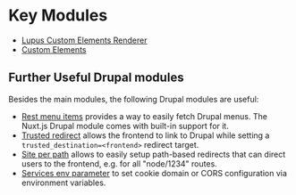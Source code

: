 # Key Modules

  * [Lupus Custom Elements Renderer](https://www.drupal.org/project/lupus_ce_renderer)
  * [Custom Elements](https://www.drupal.org/project/custom_elements)


## Further Useful Drupal modules

Besides the main modules, the following Drupal modules are useful:

 * [Rest menu items](https://drupal.org/project/rest_menu_items) provides a way to easily
   fetch Drupal menus. The Nuxt.js Drupal module comes with built-in support for it.
 * [Trusted redirect](https://www.drupal.org/project/trusted_redirect) allows the frontend
   to link to Drupal while setting a `trusted_destination=<frontend>` redirect target.
 * [Site per path](https://www.drupal.org/project/site_per_path) allows to easily setup
   path-based redirects that can direct users to the frontend, e.g. for all "node/1234"
   routes.
 * [Services env parameter](https://www.drupal.org/project/services_env_parameter) to
   set cookie domain or CORS configuration via environment variables.
